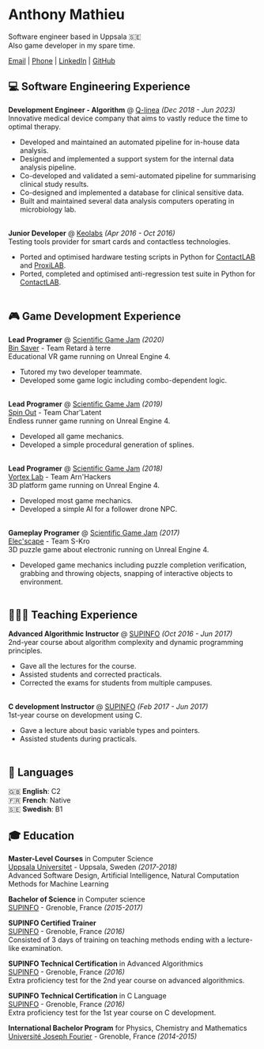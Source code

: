 # Anthony Mathieu
Software engineer based in Uppsala 🇸🇪<br>
Also game developer in my spare time.

[Email](mailto:anthony.mathieu.sae@proton.me) |
[Phone](tel:+33663447975) |
[LinkedIn](https://www.linkedin.com/in/anthony-mathieu-486515162) |
[GitHub](https://github.com/saexys)

## 💻 Software Engineering Experience

**Development Engineer - Algorithm** @ [Q-linea](https://qlinea.com) _(Dec 2018 - Jun 2023)_ <br>
Innovative medical device company that aims to vastly reduce the time to optimal therapy.
- Developed and maintained an automated pipeline for in-house data analysis.
- Designed and implemented a support system for the internal data analysis pipeline.
- Co-developed and validated a semi-automated pipeline for summarising clinical study results.
- Co-designed and implemented a database for clinical sensitive data.
- Built and maintained several data analysis computers operating in microbiology lab.
<br><br>

**Junior Developer** @ [Keolabs](https://www.keolabs.com) _(Apr 2016 - Oct 2016)_ <br>
Testing tools provider for smart cards and contactless technologies.
- Ported and optimised hardware testing scripts in Python for
[ContactLAB](https://www.keolabs.com/products/platforms/contact-tester) and
[ProxiLAB](https://www.keolabs.com/products/platforms/nfc-contactless-tester).
- Ported, completed and optimised anti-regression test suite in Python for
[ContactLAB](https://www.keolabs.com/products/platforms/contact-tester).
<br><br>

## 🎮 Game Development Experience

**Lead Programer** @ [Scientific Game Jam](https://www.scientificgamejam.org/) _(2020)_ <br>
[Bin Saver](https://retardaterre.itch.io/bin-saver) - Team Retard à terre <br>
Educational VR game running on Unreal Engine 4.
- Tutored my two developer teammate.
- Developed some game logic including combo-dependent logic.
<br><br>

**Lead Programer** @ [Scientific Game Jam](https://www.scientificgamejam.org/) _(2019)_ <br>
[Spin Out](https://charlatent.itch.io/spinout) - Team Char'Latent <br>
Endless runner game running on Unreal Engine 4.
- Developed all game mechanics.
- Developed a simple procedural generation of splines.
<br><br>

**Lead Programer** @ [Scientific Game Jam](https://www.scientificgamejam.org/) _(2018)_ <br>
[Vortex Lab](https://arn-hackers.itch.io/vortex-lab) - Team Arn'Hackers <br>
3D platform game running on Unreal Engine 4.
- Developed most game mechanics.
- Developed a simple AI for a follower drone NPC.
<br><br>

**Gameplay Programer** @ [Scientific Game Jam](https://www.scientificgamejam.org/) _(2017)_ <br>
[Elec'scape](https://saexys.itch.io/elec-scape) - Team S-Kro <br>
3D puzzle game about electronic running on Unreal Engine 4.
- Developed game mechanics including puzzle completion verification,
    grabbing and throwing objects, snapping of interactive objects to environment.
<br><br>

## 👨🏻‍🏫 Teaching Experience

**Advanced Algorithmic Instructor** @ [SUPINFO](https://www.supinfo.com) _(Oct 2016 - Jun 2017)_ <br>
2nd-year course about algorithm complexity and dynamic programming principles.
- Gave all the lectures for the course.
- Assisted students and corrected practicals.
- Corrected the exams for students from multiple campuses.
<br><br>

**C development Instructor** @ [SUPINFO](https://www.supinfo.com) _(Feb 2017 - Jun 2017)_ <br>
1st-year course on development using C.
- Gave a lecture about basic variable types and pointers.
- Assisted students during practicals.
<br><br>

## 💬 Languages

🇬🇧 **English**: C2 <br>
🇫🇷 **French**: Native <br>
🇸🇪 **Swedish**: B1 <br>

## 🎓 Education

**Master-Level Courses** in Computer Science <br>
[Uppsala Universitet](https://www.uu.se/) - Uppsala, Sweden _(2017-2018)_ <br>
Advanced Software Design, Artificial Intelligence, Natural Computation Methods for Machine Learning

**Bachelor of Science** in Computer science <br>
[SUPINFO](https://www.supinfo.com) - Grenoble, France _(2015-2017)_ <br>

**SUPINFO Certified Trainer** <br>
[SUPINFO](https://www.supinfo.com) - Grenoble, France _(2016)_ <br>
Consisted of 3 days of training on teaching methods ending with a lecture-like examination.

**SUPINFO Technical Certification** in Advanced Algorithmics <br>
[SUPINFO](https://www.supinfo.com) - Grenoble, France _(2016)_ <br>
Extra proficiency test for the 2nd year course on advanced algorithmics.

**SUPINFO Technical Certification** in C Language <br>
[SUPINFO](https://www.supinfo.com) - Grenoble, France _(2016)_ <br>
Extra proficiency test for the 1st year course on C development.

**International Bachelor Program** for Physics, Chemistry and Mathematics <br>
[Université Joseph Fourier](https://www.univ-grenoble-alpes.fr) - Grenoble, France _(2014-2015)_ <br>
